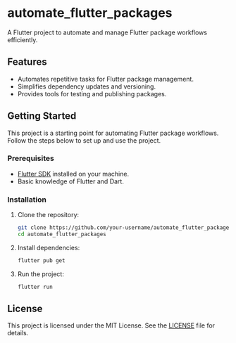 # automate_flutter_packages

A Flutter project to automate and manage Flutter package workflows efficiently.

## Features

- Automates repetitive tasks for Flutter package management.
- Simplifies dependency updates and versioning.
- Provides tools for testing and publishing packages.

## Getting Started

This project is a starting point for automating Flutter package workflows. Follow the steps below to set up and use the project.

### Prerequisites

- [Flutter SDK](https://docs.flutter.dev/get-started/install) installed on your machine.
- Basic knowledge of Flutter and Dart.

### Installation

1. Clone the repository:

   ```bash
   git clone https://github.com/your-username/automate_flutter_packages.git
   cd automate_flutter_packages
   ```

2. Install dependencies:

   ```bash
   flutter pub get
   ```

3. Run the project:
   ```bash
   flutter run
   ```

## License

This project is licensed under the MIT License. See the [LICENSE](LICENSE) file for details.
